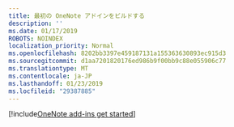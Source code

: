 ```yaml
---
title: 最初の OneNote アドインをビルドする
description: ''
ms.date: 01/17/2019
ROBOTS: NOINDEX
localization_priority: Normal
ms.openlocfilehash: 8202bb3397e459187131a155363630893ec915d3
ms.sourcegitcommit: d1aa7201820176ed986b9f00bb9c88e055906c77
ms.translationtype: MT
ms.contentlocale: ja-JP
ms.lasthandoff: 01/23/2019
ms.locfileid: "29387885"
---
```

[!include[OneNote add-ins get started](../includes/file-get-started-onenote.md)]
